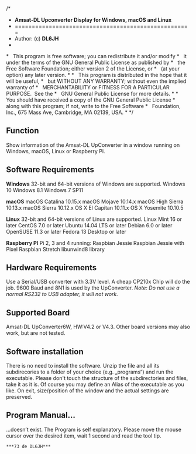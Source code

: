 /*
* **Amsat-DL Upconverter Display for Windows, macOS and Linux**
* ====================================================
* Author: (c) **DL6JH**
*
*   This program is free software; you can redistribute it and/or modify
*   it under the terms of the GNU General Public License as published by
*   the Free Software Foundation; either version 2 of the License, or
*   (at your option) any later version.
*
*   This program is distributed in the hope that it will be useful,
*   but WITHOUT ANY WARRANTY; without even the implied warranty of
*   MERCHANTABILITY or FITNESS FOR A PARTICULAR PURPOSE.  See the
*   GNU General Public License for more details.
*
*   You should have received a copy of the GNU General Public License
*   along with this program; if not, write to the Free Software
*   Foundation, Inc., 675 Mass Ave, Cambridge, MA 02139, USA.
* 
*/

## Function

Show information of the Amsat-DL UpConverter in a window running on Windows, macOS, Linux or Raspberry Pi.

## Software Requirements

**Windows**
32-bit and 64-bit versions of Windows are supported.
Windows 10
Windows 8.1
Windows 7 SP11

**macOS**
macOS Catalina 10.15.x
macOS Mojave 10.14.x
macOS High Sierra 10.13.x
macOS Sierra 10.12.x
OS X El Capitan 10.11.x
OS X Yosemite 10.10.5

**Linux**
32-bit and 64-bit versions of Linux are supported.
Linux Mint 16 or later
CentOS 7.0 or later
Ubuntu 14.04 LTS or later
Debian 6.0 or later
OpenSUSE 11.3 or later
Fedora 13 Desktop or later

**Raspberry PI**
Pi 2, 3 and 4 running:
Raspbian Jessie
Raspbian Jessie with Pixel
Raspbian Stretch
libunwind8 library

## Hardware Requirements

Use a Serial/USB converter with 3.3V level. A cheap CP210x Chip will do the job. 
9600 Baud and 8N1 is used by the UpConverter.
*Note: Do not use a normal RS232 to USB adapter, it will not work.*

## Supported Board
Amsat-DL UpConverter6W, HW:V4.2 or V4.3. Other board versions may also work, but are not tested.

## Software installation

There is no need to install the software. Unzip the file and all its subdirecories to a folder of your choice (e.g. „programs“) and run the executable.
Please don't touch the structure of the subdirectories and files, take it as it is. Of course you may define an Alias of the executable as you like.
On exit, size/position of the window and the actual settings are preserved.

## Program Manual...

…doesn’t exist. The Program is self explanatory. Please move the mouse cursor over the desired item, wait 1 second and read the tool tip.

	***73 de DL6JH***
